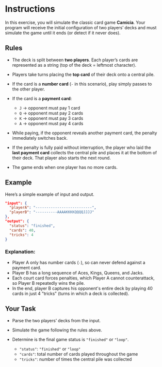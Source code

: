 # Instructions

In this exercise, you will simulate the classic card game **Camicia**.
Your program will receive the initial configuration of two players’ decks and must simulate the game until it ends (or detect if it never does).

## Rules

* The deck is split between **two players**. Each player’s cards are represented as a string (top of the deck = leftmost character).

* Players take turns placing the **top card** of their deck onto a central pile.

* If the card is a **number card** (`-` in this scenario), play simply passes to the other player.

* If the card is a **payment card**:

  * `J` → opponent must pay 1 card
  * `Q` → opponent must pay 2 cards
  * `K` → opponent must pay 3 cards
  * `A` → opponent must pay 4 cards

* While paying, if the opponent reveals another payment card, the penalty immediately switches back.

* If the penalty is fully paid without interruption, the player who laid the **last payment card** collects the central pile and places it at the bottom of their deck. That player also starts the next round.

* The game ends when one player has no more cards.

## Example

Here’s a simple example of input and output.

```json
"input": {
  "playerA": "--------------------------",
  "playerB": "----------AAAAKKKKQQQQJJJJ"
},
"output": {
  "status": "finished",
  "cards": 40,
  "tricks": 4
}
```

### Explanation:

* Player A only has number cards (`-`), so can never defend against a payment card.
* Player B has a long sequence of Aces, Kings, Queens, and Jacks.
* Each court card forces penalties, which Player A cannot counterattack, so Player B repeatedly wins the pile.
* In the end, player B captures his opponent's entire deck by playing 40 cards in just 4 "tricks" (turns in which a deck is collected).

## Your Task

* Parse the two players’ decks from the input.
* Simulate the game following the rules above.
* Determine is the final game status is `"finished"` or `"loop"`.

   * `"status"`: `"finished"` or `"loop"`
   * `"cards"`: total number of cards played throughout the game
   * `"tricks"`: number of times the central pile was collected